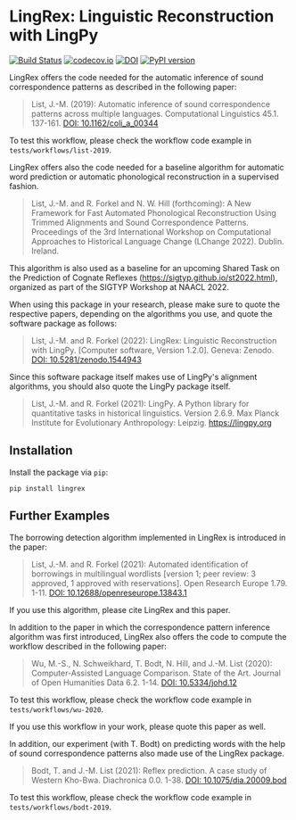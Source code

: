 # LingRex: Linguistic Reconstruction with LingPy

[![Build Status](https://github.com/lingpy/lingrex/workflows/tests/badge.svg)](https://github.com/lingpy/lingrex/actions?query=workflow%3Atests)
[![codecov.io](http://codecov.io/github/lingpy/lingrex/coverage.svg?branch=master)](http://codecov.io/github/lingpy/lingrex?branch=master)
[![DOI](https://zenodo.org/badge/doi/10.5281/zenodo.1544943.svg)](https://doi.org/10.5281/zenodo.1544943)
[![PyPI version](https://badge.fury.io/py/lingrex.png)](https://badge.fury.io/py/lingrex)

LingRex offers the code needed for the automatic inference of sound correspondence patterns as described in the following paper:

> List, J.-M. (2019): Automatic inference of sound correspondence patterns across multiple languages. Computational Linguistics 45.1. 137-161. [DOI: 10.1162/coli_a_00344](https://doi.org/10.1162/coli_a_00344)

To test this workflow, please check the workflow code example in `tests/workflows/list-2019`.

LingRex offers also the code needed for a baseline algorithm for automatic word prediction or automatic phonological reconstruction in a supervised fashion.

> List, J.-M. and R. Forkel and N. W. Hill (forthcoming): A New Framework for Fast Automated Phonological Reconstruction Using Trimmed Alignments and Sound Correspondence Patterns. Proceedings of the 3rd International Workshop on Computational Approaches to Historical Language Change (LChange 2022). Dublin. Ireland.

This algorithm is also used as a baseline for an upcoming Shared Task on the Prediction of Cognate Reflexes (https://sigtyp.github.io/st2022.html), organized as part of the SIGTYP Workshop at NAACL 2022.

When using this package in your research, please make sure to quote the respective papers, depending on the algorithms you use, and quote the software package as follows:

> List, J.-M. and R. Forkel (2022): LingRex: Linguistic Reconstruction with LingPy. [Computer software, Version 1.2.0]. Geneva: Zenodo. [DOI: 10.5281/zenodo.1544943](https://doi.org/10.5281/zenodo.1544943)

Since this software package itself makes use of LingPy's alignment algorithms, you should also quote the LingPy package itself.

> List, J.-M. and R. Forkel (2021): LingPy. A Python library for quantitative tasks in historical linguistics. Version 2.6.9. Max Planck Institute for Evolutionary Anthropology: Leipzig. https://lingpy.org

## Installation

Install the package via `pip`:

```shell
pip install lingrex
```

## Further Examples

The borrowing detection algorithm implemented in LingRex is introduced in the
paper:

> List, J.-M. and R. Forkel (2021): Automated identification of borrowings in multilingual wordlists [version 1; peer review: 3 approved, 1 approved with reservations]. Open Research Europe 1.79. 1-11. [DOI: 10.12688/openreseurope.13843.1](https://doi.org/10.12688/openreseurope.13843.1)

If you use this algorithm, please cite LingRex and this paper.

In addition to the paper in which the correspondence pattern inference algorithm was first introduced, LingRex also offers the code to compute the workflow described in the following paper:

> Wu, M.-S., N. Schweikhard, T. Bodt, N. Hill, and J.-M. List (2020): Computer-Assisted Language Comparison. State of the Art. Journal of Open Humanities Data 6.2. 1-14. [DOI: 10.5334/johd.12](https://doi.org/10.5334/johd.12)

To test this workflow, please check the workflow code example in `tests/workflows/wu-2020`. 

If you use this workflow in your work, please quote this paper as well.

In addition, our experiment (with T. Bodt) on predicting words with the help of sound correspondence patterns also made use of the LingRex package.

> Bodt, T. and J.-M. List (2021): Reflex prediction. A case study of Western Kho-Bwa. Diachronica 0.0. 1-38. [DOI: 10.1075/dia.20009.bod](https://doi.org/10.1075/dia.20009.bod)

To test this workflow, please check the workflow code example in `tests/workflows/bodt-2019`.
